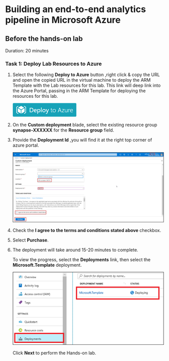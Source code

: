 # Building an end-to-end analytics pipeline in Microsoft Azure

## Before the hands-on lab

Duration: 20 minutes

### Task 1: Deploy Lab Resources to Azure

1. Select the following **Deploy to Azure** button ,right click & copy the URL and open the copied URL in the virtual machine to deploy the ARM Template with the Lab resources for this lab. This link will deep link into the Azure Portal, passing in the ARM Template for deploying the resources for this lab.

    [![Deploy to Azure button.](images/azure-deploy-button-small.png "Deploy to Azure")](https://portal.azure.com/#create/Microsoft.Template/uri/https%3A%2F%2Fraw.githubusercontent.com%2FSpektraSystems%2FBuilding-an-end-to-end-analytics-pipeline-in-Microsoft-Azure%2Fmaster%2Finstructions%2Fscripts%2Ftemplate.json)

2. On the **Custom deployment** blade, select the existing resource group **synapse-XXXXXX** for the **Resource group** field.

3. Provide the **Deployment Id** ,you will find it at the right top corner of azure portal.

    ![Deployment Id.](images/deployment-id.png)

4. Check the **I agree to the terms and conditions stated above** checkbox.

5. Select **Purchase**.

6. The deployment will take around 15-20 minutes to complete.

    To view the progress, select the **Deployments** link, then select the **Microsoft.Template** deployment.

    ![View template deployment status.](images/deployment-status.png)

   Click **Next** to perform the Hands-on lab.
